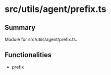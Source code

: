 # src/utils/agent/prefix.ts

## Summary
Module for src/utils/agent/prefix.ts.

## Functionalities
- prefix